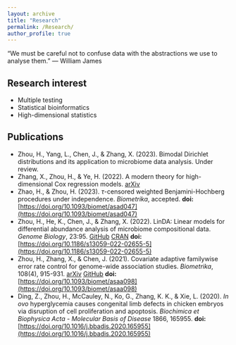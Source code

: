 ```yaml
---
layout: archive
title: "Research"
permalink: /Research/
author_profile: true
---
```


“We must be careful not to confuse data with the abstractions we use to analyse them.”   — William James

## Research interest
* Multiple testing
* Statistical bioinformatics
* High-dimensional statistics 
<!--* Machine learning-->
<!--* Deep learning-->

## Publications 
* Zhou, H., Yang, L., Chen, J., & Zhang, X. (2023). Bimodal Dirichlet distributions and its application to microbiome data analysis. Under review.
* Zhang, X., Zhou, H., & Ye, H. (2022). A modern theory for high-dimensional Cox regression models. [arXiv](https://arxiv.org/abs/2204.01161)
* Zhao, H., & Zhou, H. (2023).  $\tau$-censored weighted Benjamini-Hochberg procedures under independence. *Biometrika*, accepted. **doi:** [https://doi.org/10.1093/biomet/asad047](https://doi.org/10.1093/biomet/asad047)
* Zhou, H., He, K., Chen, J., & Zhang, X. (2022). LinDA: Linear models for differential abundance analysis of microbiome compositional data. *Genome Biology*, 23:95. [GitHub](https://github.com/zhouhj1994/LinDA) [CRAN](https://CRAN.R-project.org/package=MicrobiomeStat) **doi:** [https://doi.org/10.1186/s13059-022-02655-5](https://doi.org/10.1186/s13059-022-02655-5)
* Zhou, H., Zhang, X., & Chen, J. (2021). Covariate adaptive familywise error rate control for genome-wide association studies. *Biometrika*, 108(4), 915-931. [arXiv](https://arxiv.org/abs/2011.01107) [GitHub](https://github.com/jchen1981/CAMT/) **doi:** [https://doi.org/10.1093/biomet/asaa098](https://doi.org/10.1093/biomet/asaa098) 
* Ding, Z., Zhou, H., McCauley, N., Ko, G., Zhang, K. K., & Xie, L. (2020). *In ovo* hyperglycemia causes congenital limb defects in chicken embryos via disruption of cell proliferation and apoptosis. *Biochimica et Biophysica Acta - Molecular Basis of Disease* 1866, 165955. **doi:** [https://doi.org/10.1016/j.bbadis.2020.165955](https://doi.org/10.1016/j.bbadis.2020.165955)
<!--* Zhou, H., Xue, C., Gao, G., Lawless, L., Xie, L., & Zhang, K. K. (2020). Characterizing the transmission and identifying the control strategy for COVID-19    through epidemiological modeling. *MedRXiv*. **doi:** [https://doi.org/10.1101/2020.02.24.20026773](https://doi.org/10.1101/2020.02.24.20026773)-->


